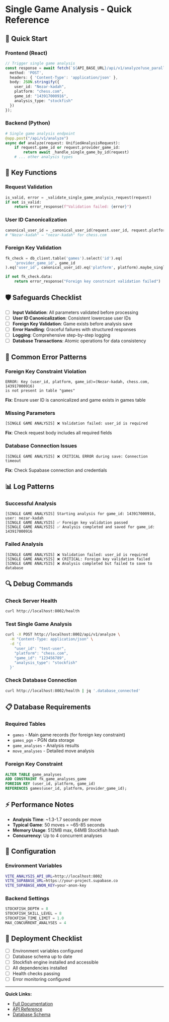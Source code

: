 # Single Game Analysis - Quick Reference

## 🚀 Quick Start

### Frontend (React)
```typescript
// Trigger single game analysis
const response = await fetch(`${API_BASE_URL}/api/v1/analyze?use_parallel=false`, {
  method: 'POST',
  headers: { 'Content-Type': 'application/json' },
  body: JSON.stringify({
    user_id: "Nezar-kadah",
    platform: "chess.com", 
    game_id: "143917000916",
    analysis_type: "stockfish"
  })
});
```

### Backend (Python)
```python
# Single game analysis endpoint
@app.post("/api/v1/analyze")
async def analyze(request: UnifiedAnalysisRequest):
    if request.game_id or request.provider_game_id:
        return await _handle_single_game_by_id(request)
    # ... other analysis types
```

## 🔧 Key Functions

### Request Validation
```python
is_valid, error = _validate_single_game_analysis_request(request)
if not is_valid:
    return error_response(f"Validation failed: {error}")
```

### User ID Canonicalization
```python
canonical_user_id = _canonical_user_id(request.user_id, request.platform)
# "Nezar-kadah" → "nezar-kadah" for chess.com
```

### Foreign Key Validation
```python
fk_check = db_client.table('games').select('id').eq(
    'provider_game_id', game_id
).eq('user_id', canonical_user_id).eq('platform', platform).maybe_single().execute()

if not fk_check.data:
    return error_response("Foreign key constraint validation failed")
```

## 🛡️ Safeguards Checklist

- [ ] **Input Validation**: All parameters validated before processing
- [ ] **User ID Canonicalization**: Consistent lowercase user IDs
- [ ] **Foreign Key Validation**: Game exists before analysis save
- [ ] **Error Handling**: Graceful failures with structured responses
- [ ] **Logging**: Comprehensive step-by-step logging
- [ ] **Database Transactions**: Atomic operations for data consistency

## 🚨 Common Error Patterns

### Foreign Key Constraint Violation
```
ERROR: Key (user_id, platform, game_id)=(Nezar-kadah, chess.com, 143917000916) 
is not present in table "games"
```
**Fix**: Ensure user ID is canonicalized and game exists in games table

### Missing Parameters
```
[SINGLE GAME ANALYSIS] ❌ Validation failed: user_id is required
```
**Fix**: Check request body includes all required fields

### Database Connection Issues
```
[SINGLE GAME ANALYSIS] ❌ CRITICAL ERROR during save: Connection timeout
```
**Fix**: Check Supabase connection and credentials

## 📊 Log Patterns

### Successful Analysis
```
[SINGLE GAME ANALYSIS] Starting analysis for game_id: 143917000916, user: nezar-kadah
[SINGLE GAME ANALYSIS] ✅ Foreign key validation passed
[SINGLE GAME ANALYSIS] ✅ Analysis completed and saved for game_id: 143917000916
```

### Failed Analysis
```
[SINGLE GAME ANALYSIS] ❌ Validation failed: user_id is required
[SINGLE GAME ANALYSIS] ❌ CRITICAL: Foreign key validation failed
[SINGLE GAME ANALYSIS] ❌ Analysis completed but failed to save to database
```

## 🔍 Debug Commands

### Check Server Health
```bash
curl http://localhost:8002/health
```

### Test Single Game Analysis
```bash
curl -X POST http://localhost:8002/api/v1/analyze \
  -H "Content-Type: application/json" \
  -d '{
    "user_id": "test-user",
    "platform": "chess.com",
    "game_id": "123456789",
    "analysis_type": "stockfish"
  }'
```

### Check Database Connection
```bash
curl http://localhost:8002/health | jq '.database_connected'
```

## 📋 Database Requirements

### Required Tables
- `games` - Main game records (for foreign key constraint)
- `games_pgn` - PGN data storage
- `game_analyses` - Analysis results
- `move_analyses` - Detailed move analysis

### Foreign Key Constraint
```sql
ALTER TABLE game_analyses
ADD CONSTRAINT fk_game_analyses_game 
FOREIGN KEY (user_id, platform, game_id)
REFERENCES games(user_id, platform, provider_game_id);
```

## ⚡ Performance Notes

- **Analysis Time**: ~1.3-1.7 seconds per move
- **Typical Game**: 50 moves = ~65-85 seconds
- **Memory Usage**: 512MB max, 64MB Stockfish hash
- **Concurrency**: Up to 4 concurrent analyses

## 🔧 Configuration

### Environment Variables
```bash
VITE_ANALYSIS_API_URL=http://localhost:8002
VITE_SUPABASE_URL=https://your-project.supabase.co
VITE_SUPABASE_ANON_KEY=your-anon-key
```

### Backend Settings
```python
STOCKFISH_DEPTH = 8
STOCKFISH_SKILL_LEVEL = 8
STOCKFISH_TIME_LIMIT = 1.0
MAX_CONCURRENT_ANALYSES = 4
```

## 🚀 Deployment Checklist

- [ ] Environment variables configured
- [ ] Database schema up to date
- [ ] Stockfish engine installed and accessible
- [ ] All dependencies installed
- [ ] Health checks passing
- [ ] Error monitoring configured

---

**Quick Links:**
- [Full Documentation](./SINGLE_GAME_ANALYSIS_SYSTEM.md)
- [API Reference](./API.md)
- [Database Schema](./DB/SCHEMA.md)
